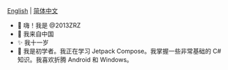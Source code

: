 [English](https://github.com/2013zrz/2013zrz/README.md) | [简体中文](https://github.com/2013zrz/2013zrz/README_zh-cn.md)
- 👋 嗨！我是 @2013ZRZ
- 🎈 我来自中国
- ✨ 我十一岁
- 🤳 我是初学者。我正在学习 Jetpack Compose。我掌握一些非常基础的 C# 知识。我喜欢折腾 Android 和 Windows。
